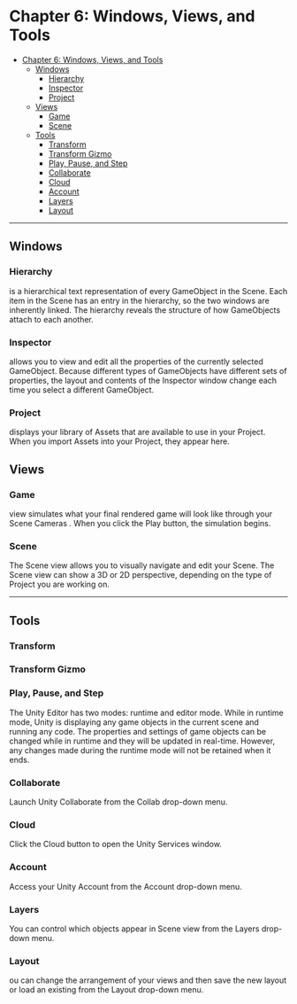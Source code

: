 # Chapter 6: Windows, Views, and Tools

- [Chapter 6: Windows, Views, and Tools](#chapter-6-windows-views-and-tools)
  - [Windows](#windows)
    - [Hierarchy](#hierarchy)
    - [Inspector](#inspector)
    - [Project](#project)
  - [Views](#views)
    - [Game](#game)
    - [Scene](#scene)
  - [Tools](#tools)
    - [Transform](#transform)
    - [Transform Gizmo](#transform-gizmo)
    - [Play, Pause, and Step](#play-pause-and-step)
    - [Collaborate](#collaborate)
    - [Cloud](#cloud)
    - [Account](#account)
    - [Layers](#layers)
    - [Layout](#layout)

---

## Windows

### Hierarchy

is a hierarchical text representation of every GameObject in the Scene. Each item in the Scene has an entry in the hierarchy, so the two windows are inherently linked. The hierarchy reveals the structure of how GameObjects attach to each another.

### Inspector

allows you to view and edit all the properties of the currently selected GameObject. Because different types of GameObjects have different sets of properties, the layout and contents of the Inspector window change each time you select a different GameObject.

### Project

displays your library of Assets that are available to use in your Project. When you import Assets into your Project, they appear here.

## Views

### Game

view simulates what your final rendered game will look like through your Scene Cameras
. When you click the Play button, the simulation begins.

### Scene

 The Scene view allows you to visually navigate and edit your Scene. The Scene view can show a 3D or 2D perspective, depending on the type of Project you are working on.

---

## Tools

### Transform

### Transform Gizmo

### Play, Pause, and Step

The Unity Editor has two modes: runtime and editor mode. While in runtime mode, Unity is displaying any game objects in the current scene and running any code. The properties and settings of game objects can be changed while in runtime and they will be updated in real-time. However, any changes made during the runtime mode will not be retained when it ends.

### Collaborate

Launch Unity Collaborate from the Collab drop-down menu.

### Cloud

Click the Cloud button to open the Unity Services window.

### Account

Access your Unity Account from the Account drop-down menu.

### Layers

You can control which objects appear in Scene view from the Layers drop-down menu.

### Layout

ou can change the arrangement of your views and then save the new layout or load an existing from the Layout drop-down menu.
